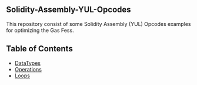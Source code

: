 ## Solidity-Assembly-YUL-Opcodes
This repository consist of some Solidity Assembly (YUL) Opcodes examples for optimizing the Gas Fess.

## Table of Contents 
- [DataTypes](https://github.com/jitendragangwar123/Solidity-Assembly-YUL-Opcodes/blob/main/DataTypes.sol)
- [Operations](https://github.com/jitendragangwar123/Solidity-Assembly-YUL-Opcodes/blob/main/Operations.sol)
- [Loops](https://github.com/jitendragangwar123/Solidity-Assembly-YUL-Opcodes/blob/main/Loops.sol)
